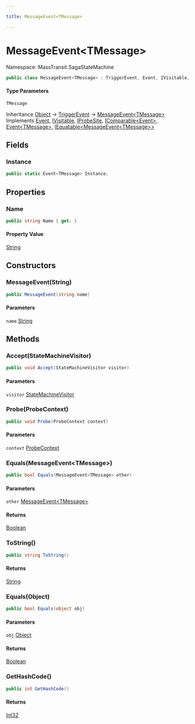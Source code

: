 ```yaml
---

title: MessageEvent<TMessage>

---
```


# MessageEvent\<TMessage\>

Namespace: MassTransit.SagaStateMachine

```csharp
public class MessageEvent<TMessage> : TriggerEvent, Event, IVisitable, IProbeSite, IComparable<Event>, Event<TMessage>, IEquatable<MessageEvent<TMessage>>
```

#### Type Parameters

`TMessage`<br/>

Inheritance [Object](https://learn.microsoft.com/en-us/dotnet/api/system.object) → [TriggerEvent](../masstransit-sagastatemachine/triggerevent) → [MessageEvent\<TMessage\>](../masstransit-sagastatemachine/messageevent-1)<br/>
Implements [Event](../../masstransit-abstractions/masstransit/event), [IVisitable](../../masstransit-abstractions/masstransit/ivisitable), [IProbeSite](../../masstransit-abstractions/masstransit/iprobesite), [IComparable\<Event\>](https://learn.microsoft.com/en-us/dotnet/api/system.icomparable-1), [Event\<TMessage\>](../../masstransit-abstractions/masstransit/event-1), [IEquatable\<MessageEvent\<TMessage\>\>](https://learn.microsoft.com/en-us/dotnet/api/system.iequatable-1)

## Fields

### **Instance**

```csharp
public static Event<TMessage> Instance;
```

## Properties

### **Name**

```csharp
public string Name { get; }
```

#### Property Value

[String](https://learn.microsoft.com/en-us/dotnet/api/system.string)<br/>

## Constructors

### **MessageEvent(String)**

```csharp
public MessageEvent(string name)
```

#### Parameters

`name` [String](https://learn.microsoft.com/en-us/dotnet/api/system.string)<br/>

## Methods

### **Accept(StateMachineVisitor)**

```csharp
public void Accept(StateMachineVisitor visitor)
```

#### Parameters

`visitor` [StateMachineVisitor](../../masstransit-abstractions/masstransit/statemachinevisitor)<br/>

### **Probe(ProbeContext)**

```csharp
public void Probe(ProbeContext context)
```

#### Parameters

`context` [ProbeContext](../../masstransit-abstractions/masstransit/probecontext)<br/>

### **Equals(MessageEvent\<TMessage\>)**

```csharp
public bool Equals(MessageEvent<TMessage> other)
```

#### Parameters

`other` [MessageEvent\<TMessage\>](../masstransit-sagastatemachine/messageevent-1)<br/>

#### Returns

[Boolean](https://learn.microsoft.com/en-us/dotnet/api/system.boolean)<br/>

### **ToString()**

```csharp
public string ToString()
```

#### Returns

[String](https://learn.microsoft.com/en-us/dotnet/api/system.string)<br/>

### **Equals(Object)**

```csharp
public bool Equals(object obj)
```

#### Parameters

`obj` [Object](https://learn.microsoft.com/en-us/dotnet/api/system.object)<br/>

#### Returns

[Boolean](https://learn.microsoft.com/en-us/dotnet/api/system.boolean)<br/>

### **GetHashCode()**

```csharp
public int GetHashCode()
```

#### Returns

[Int32](https://learn.microsoft.com/en-us/dotnet/api/system.int32)<br/>

